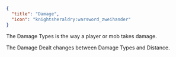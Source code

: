 ```json
{ 
  "title": "Damage",
  "icon": "knightsheraldry:warsword_zweihander"
}
```

The Damage Types is the way a player or mob takes damage.


The Damage Dealt changes between Damage Types and Distance.